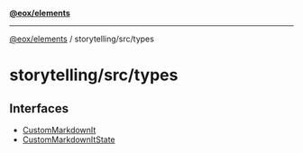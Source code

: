 [**@eox/elements**](../../../README.md)

***

[@eox/elements](../../../modules.md) / storytelling/src/types

# storytelling/src/types

## Interfaces

- [CustomMarkdownIt](../../../elements/storytelling/interfaces/CustomMarkdownIt.md)
- [CustomMarkdownItState](../../../elements/storytelling/interfaces/CustomMarkdownItState.md)

